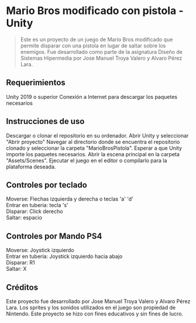 # Mario Bros modificado con pistola - Unity
> Este es un proyecto de un juego de Mario Bros modificado que permite disparar con una pistola en lugar de saltar sobre los enemigos. Fue desarrollado como parte de la asignatura Diseño de Sistemas Hipermedia por Jose Manuel Troya Valero y Alvaro Pérez Lara.

## Requerimientos
Unity 2019 o superior
Conexión a Internet para descargar los paquetes necesarios

## Instrucciones de uso
Descargar o clonar el repositorio en su ordenador.
Abrir Unity y seleccionar "Abrir proyecto"
Navegar al directorio donde se encuentra el repositorio clonado y seleccionar la carpeta "MarioBrosPistola".
Esperar a que Unity importe los paquetes necesarios.
Abrir la escena principal en la carpeta "Assets/Scenes".
Ejecutar el juego en el editor o compilarlo para la plataforma deseada.
## Controles por teclado
Moverse: Flechas izquierda y derecha o teclas 'a' 'd'\
Entrar en tubería: tecla 's' \
Disparar: Click derecho \
Saltar: espacio 
## Controles por Mando PS4
Moverse: Joystick izquierdo\
Entrar en tubería: Joystick izquierdo hacia abajo \
Disparar: R1 \
Saltar: X 
## Créditos
Este proyecto fue desarrollado por Jose Manuel Troya Valero y Alvaro Pérez Lara. Los sprites y los sonidos utilizados en el juego son propiedad de Nintendo. Este proyecto se hizo con fines educativos y sin fines de lucro.

